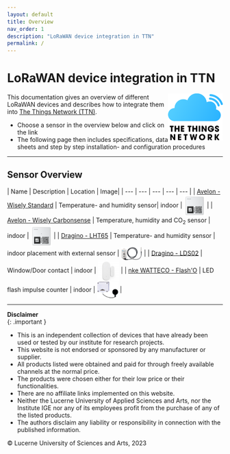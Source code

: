 ```yaml
---
layout: default
title: Overview
nav_order: 1
description: "LoRaWAN device integration in TTN"
permalink: /
---
```


# LoRaWAN device integration in TTN
<img src="https://raw.githubusercontent.com/hslu-ige-laes/lora-devices-ttn/master/docs/ttn-logo.svg" width="128" align="right" class="inline"/>

This documentation gives an overview of different LoRaWAN devices and describes how to integrate them into [The Things Network (TTN)](https://hslu-ige-laes.github.io/lora-devices-ttn/docs/ttn).

- Choose a sensor in the overview below and click on the link
- The following page then includes specifications, data sheets and step by step installation- and configuration procedures

<hr>

## Sensor Overview

| Name | Description | Location | Image|
| --- | --- | --- | --- | --- |
| [Avelon - Wisely Standard](https://hslu-ige-laes.github.io/lora-devices-ttn/docs/sensors/avelon-wisely-standard/) | Temperature- and humidity sensor| indoor  | <img src="https://github.com/hslu-ige-laes/lora-devices-ttn/raw/master/docs/sensors/avelon-wisely-standard_01.png" width="50" align="center"> |
| [Avelon - Wisely Carbonsense](https://hslu-ige-laes.github.io/lora-devices-ttn/docs/sensors/avelon-wisely-carbonsense/) | Temperature, humidity and CO<sub>2</sub> sensor | indoor | <img src="https://github.com/hslu-ige-laes/lora-devices-ttn/raw/master/docs/sensors/avelon-wisely-carbonsense_01.png" width="50" align="center"> |
| [Dragino - LHT65](https://hslu-ige-laes.github.io/lora-devices-ttn/docs/sensors/dragino-lht65/) | Temperature- and humidity sensor | indoor placement with external sensor | <img src="https://github.com/hslu-ige-laes/lora-devices-ttn/raw/master/docs/sensors/dragino-lht65_01.png" width="50" align="center"> |
| [Dragino - LDS02](https://hslu-ige-laes.github.io/lora-devices-ttn/docs/sensors/dragino-lds02/) | Window/Door contact | indoor | <img src="https://github.com/hslu-ige-laes/lora-devices-ttn/raw/master/docs/sensors/dragino-lds02_01.jpg" width="50" align="center"> |
| [nke WATTECO - Flash'O](https://hslu-ige-laes.github.io/lora-devices-ttn/docs/sensors/nke-watteco-flash-o/) | LED flash impulse counter | indoor | <img src="https://github.com/hslu-ige-laes/lora-devices-ttn/raw/master/docs/sensors/nke-watteco-flash-o_01.png" width="50" align="center"> |

<hr>

**Disclaimer**<br>
{: .important }
- This is an independent collection of devices that have already been used or tested by our institute for research projects.
- This website is not endorsed or sponsored by any manufacturer or supplier.
- All products listed were obtained and paid for through freely available channels at the normal price.
- The products were chosen either for their low price or their functionalities.
- There are no affiliate links implemented on this website.
- Neither the Lucerne University of Applied Sciences and Arts, nor the Institute IGE nor any of its employees profit from the purchase of any of the listed products.
- The authors disclaim any liability or responsibility in connection with the published information.

&copy; Lucerne University of Sciences and Arts, 2023

